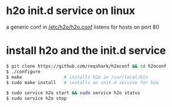 # h2o init.d service on linux
a generic conf in [/etc/h2o/h2o.conf](h2o.yml) listens for hosts on port 80

# install h2o and the init.d service
```sh
$ git clone https://github.com/reqshark/h2oconf && cd h2oconf
$ ./configure
$ make                # installs h2o in /usr/local/bin
$ sudo make install   # installs an init.d service for h2o

$ sudo service h2o start && sudo service h2o status
$ sudo service h2o stop
```
